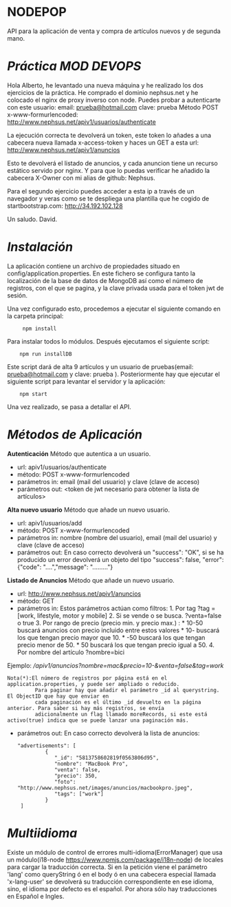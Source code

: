 **NODEPOP**
==============================================================================
API para la aplicación de venta y compra de artículos nuevos y de segunda mano.

*Práctica MOD DEVOPS*
===========================================
Hola Alberto, he levantado una nueva máquina y he realizado los dos ejercicios de la práctica.
He comprado el dominio nephsus.net y he colocado el nginx de proxy inverso con node. Puedes probar a autenticarte con este usuario:
email:  prueba@hotmail.com
clave:  prueba
Método POST x-www-formurlencoded: http://www.nephsus.net/apiv1/usuarios/authenticate

La ejecución correcta te devolverá un token, este token lo añades a una cabecera nueva llamada x-access-token y haces un GET a esta url:
http://www.nephsus.net/apiv1/anuncios

Esto te devolverá el listado de anuncios, y cada anuncion tiene un recurso estático servido por nginx. Y para que lo puedas verificar he 
añadido la cabecera X-Owner con mi alias de github: Nephsus.

Para el segundo ejercicio puedes acceder a esta ip a través de un navegador y veras como se te despliega una plantilla que he cogido de startbootstrap.com:
http://34.192.102.128

Un saludo.
David.

*Instalación*
===========================================
La aplicación contiene un archivo de propiedades situado en config/application.properties. En este fichero 
se configura tanto la localización de la base de datos de MongoDB así como el número de registros, con el que se pagina, y 
la clave privada usada para el token jwt de sesión.

Una vez configurado esto, procedemos a ejecutar el siguiente comando en la carpeta principal:
         
         npm install

 
Para instalar todos lo módulos. Después ejecutamos el siguiente script:

        npm run installDB

Este script dará de alta 9 artículos y un usuario de pruebas(email: prueba@hotmail.com y clave: prueba ).
Posteriormente hay que ejecutar el siguiente script para levantar el servidor y la aplicación:

        npm start
 

Una vez realizado, se pasa a detallar el API.

*Métodos de Aplicación*
===========================================

 **Autenticación**
 Método que autentica a un usuario.
 
 * url:    apiv1/usuarios/authenticate
 * método: POST x-www-formurlencoded
 * parámetros in:  email (mail del usuario) y clave (clave de acceso)
 * parámetros out: <token de jwt necesario para obtener la lista de artículos>
 
 
 **Alta nuevo usuario**
 Método que añade un nuevo usuario.
  
 * url:    apiv1/usuarios/add
 * método: POST x-www-formurlencoded
 * parámetros in:  nombre (nombre del usuario), email (mail del usuario) y clave (clave de acceso)
 * parámetros out: En caso correcto devolverá un "success": "OK", si se ha producido un error devolverá un objeto del tipo "success": false, "error": {"code": "....","message": "........."} 
 
 
  **Listado de Anuncios**
  Método que añade un nuevo usuario.
   
  * url:    http://www.nephsus.net/apiv1/anuncios
  * método: GET 
  * parámetros in:  Estos parámetros actúan como filtros:
                        1. Por tag ?tag = [work, lifestyle, motor y mobile]
                        2. Si se vende o se busca. ?venta=false o true
                        3. Por rango de precio (precio min. y precio max.) :
                                    * 10-50 buscará anuncios con precio incluido entre estos valores
                                    * 10- buscará los que tengan precio mayor que 10.
                                    * -50 buscará los que tengan precio menor de 50.
                                    * 50 buscará los que tengan precio igual a 50. 
                        4. Por nombre del artículo ?nombre=bici
                        
   Ejemplo:
        _/apiv1/anuncios?nombre=mac&precio=10-&venta=false&tag=work_
            
    Nota(*):El número de registros por página está en el application.properties, y puede ser ampliado o reducido. 
             Para paginar hay que añadir el parámetro _id al querystring. El ObjectID que hay que enviar en 
             cada paginación es el último _id devuelto en la página anterior. Para saber si hay más registros, se envía 
             adicionalmente un flag llamado moreRecords, si este está activo(true) indica que se puede lanzar una paginación más.
  * parámetros out: En caso correcto devolverá la lista de anuncios: 
  
  
        "advertisements": [
                 {
                    "_id": "5813758602819f0563806d95",
                    "nombre": "MacBook Pro",
                    "venta": false,
                    "precio": 350,
                    "foto": "http://www.nephsus.net/images/anuncios/macbookpro.jpeg",
                    "tags": ["work"]
                 }
         ]
         
*Multiidioma*
===========================================
Existe un módulo de control de errores multi-idioma(ErrorManager) que usa
un módulo(i18-node https://www.npmjs.com/package/i18n-node) de locales para cargar
la traducción correcta. Si en la petición viene el parámetro 'lang' como queryString ó en el body ó 
en una cabecera especial llamada 'x-lang-user' se devolverá su traducción correspondiente en ese idioma,
sino, el idioma por defecto es el español. Por ahora sólo hay traducciones en Español e Ingles.